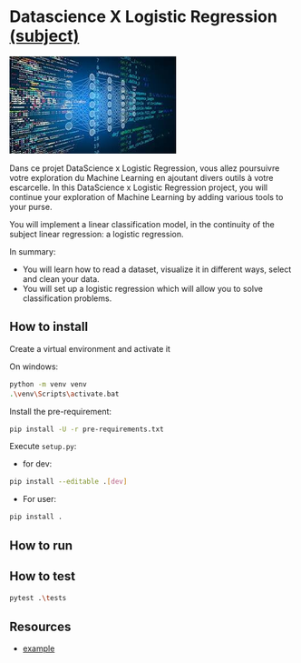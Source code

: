 # Datascience X Logistic Regression [(subject)](https://cdn.intra.42.fr/pdf/pdf/19502/fr.subject.pdf)

![image](data_science.jpg)

Dans ce projet DataScience x Logistic Regression, vous allez poursuivre votre exploration du Machine Learning en ajoutant divers outils à votre escarcelle.
In this DataScience x Logistic Regression project, you will continue your exploration of Machine Learning by adding various tools to your purse.

You will implement a linear classification model, in the continuity of the subject
linear regression: a logistic regression.

In summary:
* You will learn how to read a dataset, visualize it in different ways, select and clean your data.
* You will set up a logistic regression which will allow you to solve classification problems.

## How to install

Create a virtual environment and activate it

On windows:

```bash
python -m venv venv
.\venv\Scripts\activate.bat
```

Install the pre-requirement:
```bash
pip install -U -r pre-requirements.txt
```

Execute `setup.py`:

* for dev:
```bash
pip install --editable .[dev]
```
* For user:
```bash
pip install .
```

## How to run

## How to test

```bash
pytest .\tests
```

## Resources
* [example](https://example.com)

